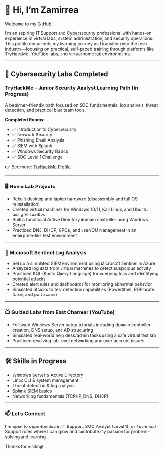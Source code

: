 # 👋 Hi, I’m Zamirrea

Welcome to my GitHub!

I’m an aspiring IT Support and Cybersecurity professional with hands-on experience in virtual labs, system administration, and security operations. This profile documents my learning journey as I transition into the tech industry—focusing on practical, self-paced training through platforms like TryHackMe, YouTube labs, and virtual home lab environments.

---

## 🔐 Cybersecurity Labs Completed

### TryHackMe – Junior Security Analyst Learning Path (In Progress)
A beginner-friendly path focused on SOC fundamentals, log analysis, threat detection, and practical blue team tools.

**Completed Rooms:**
- ✅ Introduction to Cybersecurity  
- ✅ Network Security  
- ✅ Phishing Email Analysis  
- ✅ SIEM with Splunk  
- ✅ Windows Security Basics  
- ✅ SOC Level 1 Challenge  

👉 See more: [TryHackMe Profile](https://tryhackme.com/p/YOURUSERNAME)

---

### 🖥️ Home Lab Projects
- Rebuilt desktop and laptop hardware (disassembly and full OS reinstallation)
- Created virtual machines for Windows 10/11, Kali Linux, and Ubuntu using VirtualBox
- Built a functional Active Directory domain controller using Windows Server  
- Practiced DNS, DHCP, GPOs, and user/OU management in an enterprise-like test environment

---

### 🔎 Microsoft Sentinel Log Analysis
- Set up a simulated SIEM environment using Microsoft Sentinel in Azure  
- Analyzed log data from virtual machines to detect suspicious activity  
- Practiced KQL (Kusto Query Language) for querying logs and identifying potential attacks  
- Created alert rules and dashboards for monitoring abnormal behavior  
- Simulated attacks to test detection capabilities (PowerShell, RDP brute force, and port scans)

---

### 📺 Guided Labs from East Charmer (YouTube)
- Followed Windows Server setup tutorials including domain controller creation, DNS setup, and AD structuring  
- Simulated real-world help desk/admin tasks using a safe virtual test lab  
- Practiced resolving lab-level networking and user account issues

---

## 🛠️ Skills in Progress
- Windows Server & Active Directory  
- Linux CLI & system management  
- Threat detection & log analysis  
- Splunk SIEM basics  
- Networking fundamentals (TCP/IP, DNS, DHCP)

---

### 📫 Let’s Connect
I'm open to opportunities in IT Support, SOC Analyst (Level 1), or Technical Support roles where I can grow and contribute my passion for problem-solving and learning.

Thanks for visiting!


